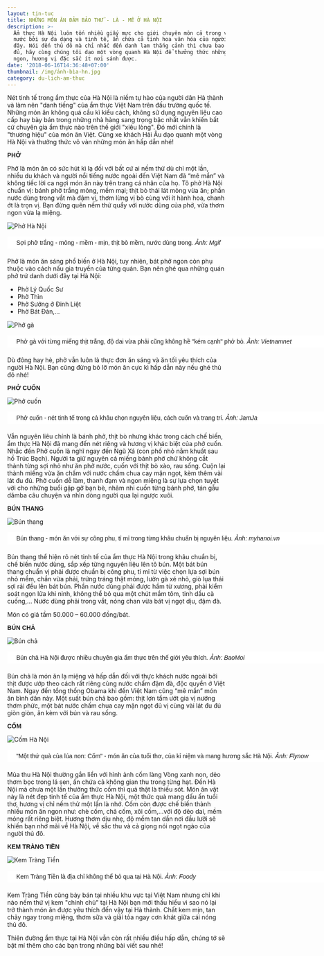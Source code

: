 ```yaml
---
layout: tin-tuc
title: NHỮNG MÓN ĂN ĐẢM BẢO THỬ - LÀ - MÊ Ở HÀ NỘI
description: >-
  Ẩm thực Hà Nội luôn tốn nhiều giấy mực cho giới chuyên môn cả trong và ngoài
  nước bởi sự đa dạng và tinh tế, ẩn chứa cả tinh hoa văn hóa của người dân nơi
  đây. Nói đến thủ đô mà chỉ nhắc đến danh lam thắng cảnh thì chưa bao giờ là
  đủ, hãy cùng chúng tôi dạo một vòng quanh Hà Nội để thưởng thức những món ăn
  ngon, hương vị đặc sắc ít nơi sánh được.
date: '2018-06-16T14:36:48+07:00'
thumbnail: /img/ảnh-bìa-hn.jpg
category: du-lich-am-thuc
---
```

Nét tinh tế trong ẩm thực của Hà Nội là niềm tự hào của người dân Hà thành và làm nên "danh tiếng" của ẩm thực Việt Nam trên đấu trường quốc tế. Những món ăn không quá cầu kì kiểu cách, không sử dụng nguyên liệu cao cấp hay bày bán trong những nhà hàng sang trọng bậc nhất vẫn khiến bất cứ chuyên gia ẩm thực nào trên thế giới "xiêu lòng". Đó mới chính là "thương hiệu" của món ăn Việt. Cùng xe khách Hải Âu dạo quanh một vòng Hà Nội và thưởng thức vô vàn những món ăn hấp dẫn nhé!

<p><font face="arial, helvetica, sans-serif"><span style="font-size: 14px;"><b>PHỞ</b></span></font></p>

Phở là món ăn có sức hút kì lạ đối với bất cứ ai nếm thử dù chỉ một lần, nhiều du khách và người nổi tiếng nước ngoài đến Việt Nam đã “mê mẩn” và không tiếc lời ca ngợi món ăn này trên trang cá nhân của họ. Tô phở Hà Nội chuẩn vị: bánh phở trắng mỏng, mềm mại; thịt bò thái lát mỏng vừa ăn; phần nước dùng trong vắt mà đậm vị, thơm lừng vị bò cùng với ít hành hoa, chanh ớt là trọn vị. Bạn đừng quên nếm thử quẩy với nước dùng của phở, vừa thơm ngon vừa lạ miệng.

![Phở Hà Nội](/img/phở.jpg)

<p style="box-sizing: border-box; margin-top: 16px; margin-bottom: 20px; padding: 5px 20px; border: 1px dashed rgb(255, 255, 255); width: 800px; background: none 0px 0px repeat scroll rgb(255, 255, 255); text-align: justify;"><font face="arial, helvetica, sans-serif"><span style="font-size: 14px;">Sợi phở trắng - mỏng - mềm - mịn, thịt b&ograve; mềm, nước d&ugrave;ng trong<i>. Ảnh: Mgif</i></span></font></p>

Phở là món ăn sáng phổ biến ở Hà Nội, tuy nhiên, bát phở ngon còn phụ thuộc vào cách nấu gia truyền của từng quán. Bạn nên ghé qua những quán phở trứ danh dưới đây tại Hà Nội:

* Phở Lý Quốc Sư
* Phở Thìn
* Phở Sướng ở Đinh Liệt
* Phở Bát Đàn,…

![Phở gà](/img/phở-gà.jpg)

<p style="box-sizing: border-box; margin-top: 16px; margin-bottom: 20px; padding: 5px 20px; border: 1px dashed rgb(255, 255, 255); width: 800px; background: none 0px 0px repeat scroll rgb(255, 255, 255); text-align: justify;"><font face="arial, helvetica, sans-serif"><span style="font-size: 14px;">Phở g&agrave; với từng miếng thịt trắng, độ dai vừa phải cũng kh&ocirc;ng hề &quot;k&eacute;m cạnh&quot; phở b&ograve;<i>. Ảnh: Vietnamnet</i></span></font></p>

Dù đông hay hè, phở vẫn luôn là thực đơn ăn sáng và ăn tối yêu thích của người Hà Nội. Bạn cũng đừng bỏ lỡ món ăn cực kì hấp dẫn này nếu ghé thủ đô nhé!



<p><font face="arial, helvetica, sans-serif"><span style="font-size: 14px;"><b>PHỞ CUỐN</b></span></font></p>

![Phở cuốn](/img/phở-cuốn.jpg)

<p style="box-sizing: border-box; margin-top: 16px; margin-bottom: 20px; padding: 5px 20px; border: 1px dashed rgb(255, 255, 255); width: 800px; background: none 0px 0px repeat scroll rgb(255, 255, 255); text-align: justify;"><font face="arial, helvetica, sans-serif"><span style="font-size: 14px;">Phở cuốn - n&eacute;t tinh tế trong cả kh&acirc;u chọn nguy&ecirc;n liệu, c&aacute;ch cuốn v&agrave; trang tr&iacute;<i>.&nbsp;Ảnh: JamJa</i></span></font></p>

Vẫn nguyên liêu chính là bánh phở, thịt bò nhưng khác trong cách chế biến, ẩm thực Hà Nội đã mang đến nét riêng và hương vị khác biệt của phở cuốn. Nhắc đến Phở cuốn là nghĩ ngay đến Ngũ Xá (con phố nhỏ nằm khuất sau hồ Trúc Bạch). Người ta giữ nguyên cả miếng bánh phở chứ không cắt thành từng sợi nhỏ như ăn phở nước, cuốn với thịt bò xào, rau sống. Cuộn lại thành miếng vừa ăn chấm với nước chấm chua cay mặn ngọt, kèm thêm vài lát đu đủ. Phở cuốn dễ làm, thanh đạm và ngon miệng là sự lựa chọn tuyệt vời cho những buổi gặp gỡ bạn bè, nhâm nhi cuốn từng bánh phở, tán gẫu dămba câu chuyện và nhìn dòng người qua lại ngược xuôi.



<p><font face="arial, helvetica, sans-serif"><span style="font-size: 14px;"><b>B&Uacute;N THANG</b></span></font></p>

![Bún thang](/img/bún-thang.jpg)

<p style="box-sizing: border-box; margin-top: 16px; margin-bottom: 20px; padding: 5px 20px; border: 1px dashed rgb(255, 255, 255); width: 800px; background: none 0px 0px repeat scroll rgb(255, 255, 255); text-align: justify;"><font face="arial, helvetica, sans-serif"><span style="font-size: 14px;">B&uacute;n thang - m&oacute;n ăn với sự c&ocirc;ng phu, tỉ mỉ trong từng kh&acirc;u chuẩn bị nguy&ecirc;n liệu<i>.&nbsp;Ảnh: myhanoi.vn</i></span></font></p>

Bún thang thể hiện rõ nét tinh tế của ẩm thực Hà Nội trong khâu chuẩn bị, chế biến nước dùng, sắp xếp từng nguyên liệu lên tô bún. Một bát bún thang chuẩn vị phải được chuẩn bị công phu, tỉ mỉ từ việc chọn lựa sợi bún nhỏ mềm, chần vừa phải, trứng tráng thật mỏng, lườn gà xé nhỏ, giò lụa thái sợi rải đều lên bát bún. Phần nước dùng phải được hầm từ xương, phải kiểm soát ngọn lửa khi ninh, không thể bỏ qua một chút mắm tôm, tinh dầu cà cuống,… Nước dùng phải trong vắt, nóng chan vừa bát vị ngọt dịu, đậm đà.

Món có giá tầm 50.000 – 60.000 đồng/bát.



<p><font face="arial, helvetica, sans-serif"><span style="font-size: 14px;"><b>B&Uacute;N CHẢ</b></span></font></p>

![Bún chả](/img/bún-chả.jpg)

<p style="box-sizing: border-box; margin-top: 16px; margin-bottom: 20px; padding: 5px 20px; border: 1px dashed rgb(255, 255, 255); width: 800px; background: none 0px 0px repeat scroll rgb(255, 255, 255); text-align: justify;"><font face="arial, helvetica, sans-serif"><span style="font-size: 14px;">B&uacute;n chả H&agrave; Nội được nhiều chuy&ecirc;n gia ẩm thực tr&ecirc;n thế giới y&ecirc;u th&iacute;ch<i>.&nbsp;Ảnh: BaoMoi</i></span></font></p>

Bún chả là món ăn lạ miệng và hấp dẫn đối với thực khách nước ngoài bởi thịt được ướp theo cách rất riêng cùng nước chấm đậm đà, độc quyền ở Việt Nam. Ngay đến tổng thống Obama khi đến Việt Nam cũng “mê mẩn” món ăn bình dân này. Một suất bún chả bao gồm: thịt lợn tẩm ướt gia vị nướng thơm phức, một bát nước chấm chua cay mặn ngọt đủ vị cùng vài lát đu đủ giòn giòn, ăn kèm với bún và rau sống.



<p><font face="arial, helvetica, sans-serif"><span style="font-size: 14px;"><b>CỐM</b></span></font></p>

![Cốm Hà Nội](/img/cốm.jpg)



<p style="box-sizing: border-box; margin-top: 16px; margin-bottom: 20px; padding: 5px 20px; border: 1px dashed rgb(255, 255, 255); width: 800px; background: none 0px 0px repeat scroll rgb(255, 255, 255); text-align: justify;"><font face="arial, helvetica, sans-serif"><span style="font-size: 14px;">&quot;Một thứ qu&agrave; của l&uacute;a non: Cốm&quot; - m&oacute;n ăn của tuổi thơ, của kỉ niệm v&agrave; mang hương sắc H&agrave; Nội<i>.&nbsp;Ảnh: Flynow</i></span></font></p>

Mùa thu Hà Nội thường gắn liền với hình ảnh cốm làng Vòng xanh non, dẻo thơm bọc trong lá sen, ẩn chứa cả không gian thu trong từng hạt. Đến Hà Nội mà chưa một lần thưởng thức cốm thì quả thật là thiếu sót. Món ăn vặt này là nét đẹp tinh tế của ẩm thực Hà Nội, một thức quà mang dấu ấn tuổi thơ,  hương vị chỉ nếm thử một lần là nhớ. Cốm còn được chế biến thành nhiều món ăn ngon như: chè cốm, chả cốm, xôi cốm,…với độ dẻo dai, mềm mỏng rất riêng biệt. Hương thơm dịu nhẹ, độ mềm tan dần nơi đầu lưỡi sẽ khiến bạn nhớ mãi về Hà Nội, về sắc thu và cả giọng nói ngọt ngào của người thủ đô.



<p><font face="arial, helvetica, sans-serif"><span style="font-size: 14px;"><b>KEM TR&Agrave;NG TIỀN</b></span></font></p>

![Kem Tràng Tiền](/img/kem-tràng-tiền.jpg)

<p style="box-sizing: border-box; margin-top: 16px; margin-bottom: 20px; padding: 5px 20px; border: 1px dashed rgb(255, 255, 255); width: 800px; background: none 0px 0px repeat scroll rgb(255, 255, 255); text-align: justify;"><font face="arial, helvetica, sans-serif"><span style="font-size: 14px;">Kem Tr&agrave;ng Tiền l&agrave; địa chỉ kh&ocirc;ng thể bỏ qua tại H&agrave; Nội<i>.&nbsp;Ảnh: Foody</i></span></font></p>

Kem Tràng Tiền cũng bày bán tại nhiều khu vực tại Việt Nam nhưng chỉ khi nào nếm thử vị kem "chính chủ" tại Hà Nội bạn mới thấu hiểu vì sao nó lại trở thành món ăn được yêu thích đến vậy tại Hà thành. Chất kem mịn, tan chảy ngay trong miệng, thơm sữa và giải tỏa ngay cơn khát giữa cái nóng thủ đô.

Thiên đường ẩm thực tại Hà Nội vẫn còn rất nhiều điều hấp dẫn, chúng tớ sẽ bật mí thêm cho các bạn trong những bài viết sau nhé!
